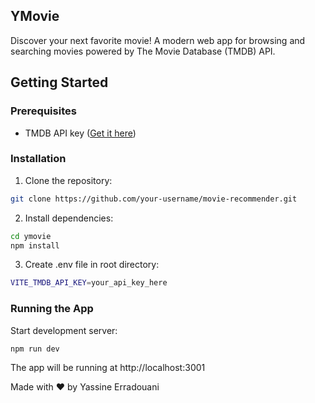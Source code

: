 ## YMovie

Discover your next favorite movie! A modern web app for browsing and searching movies powered by The Movie Database (TMDB) API.

##  Getting Started
### Prerequisites

- TMDB API key ([Get it here](https://www.themoviedb.org/settings/api))

### Installation

1. Clone the repository:
```bash
git clone https://github.com/your-username/movie-recommender.git
```

2. Install dependencies:
   
```bash
cd ymovie
npm install
```

3. Create .env file in root directory:

```bash
VITE_TMDB_API_KEY=your_api_key_here
```

### Running the App


Start development server:

```bash
npm run dev
```

The app will be running at http://localhost:3001

Made with ❤️ by Yassine Erradouani

